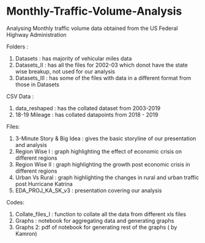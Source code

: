 # Monthly-Traffic-Volume-Analysis
Analysing Monthly traffic volume data obtained from the US Federal Highway Administration


Folders : 
1) Datasets : has majority of vehicular miles data 
2) Datasets_II : has all the files for 2002-03 which donot have the state wise breakup, not used for our analysis
3) Datasets_III : has some of the files with data in a different format from those in Datasets

CSV Data : 
1) data_reshaped : has the collated dataset from 2003-2019
2) 18-19 Mileage : has collated datapoints from 2018 - 2019

Files:
1) 3-Minute Story & Big Idea : gives the basic storyline of our presentation and analysis
2) Region Wise I : graph highlighting the effect of economic crisis on different regions
3) Region Wise II : graph highlighting the growth post economic crisis in different regions
4) Urban Vs Rural : graph highlighting the changes in rural and urban traffic post Hurricane Katrina
5) EDA_PROJ_KA_SK_v3 : presentation covering our analysis

Codes:
1) Collate_files_I : function to collate all the data from different xls files
2) Graphs : notebook for aggregating data and generating graphs
3) Graphs 2: pdf of notebook for generating rest of the graphs ( by Kamron)


